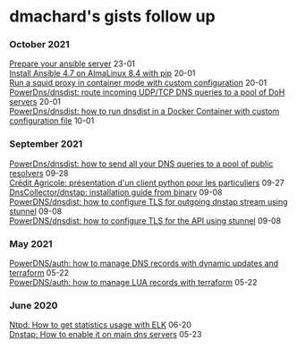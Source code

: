 # dmachard's gists follow up

<div class="page archive">
<h3 class="group-title">October 2021</h3>
  <article class="archive-item">
    <a href="https://gist.github.com/dmachard/88ff4e8345d9d14d6d032a13f0be39a2" target="_blank" class="archive-item-link">Prepare your ansible server</a>
    <span class="archive-item-date">23-01</span>
  </article>
  
  <article class="archive-item">
    <a href="https://gist.github.com/dmachard/be47284e0bf2175c8eed1de9d9bc5b77" target="_blank" class="archive-item-link">Install Ansible 4.7 on AlmaLinux 8.4 with pip</a>
    <span class="archive-item-date">20-01</span>
  </article>
  
  <article class="archive-item">
    <a href="https://gist.github.com/dmachard/592fbe46f8e8f0996e148824c62f17d0" target="_blank" class="archive-item-link">Run a squid proxy in container mode with custom configuration</a>
    <span class="archive-item-date">20-01</span>
  </article>

  <article class="archive-item">
    <a href="https://gist.github.com/dmachard/fab47224439606926bcdac1277879311" target="_blank" class="archive-item-link">PowerDns/dnsdist: route incoming UDP/TCP DNS queries to a pool of DoH servers</a>
    <span class="archive-item-date">20-01</span>
  </article>
  
  <article class="archive-item">
    <a href="https://gist.github.com/dmachard/6950d291b4724e959090d374b27d5905" target="_blank" class="archive-item-link">PowerDns/dnsdist: how to run dnsdist in a Docker Container with custom configuration file</a>
    <span class="archive-item-date">10-01</span>
  </article>

<h3 class="group-title">September 2021</h3>
  <article class="archive-item">
    <a href="https://gist.github.com/dmachard/6dcddd7ada20b60e92c8c691ed1c7914" target="_blank" class="archive-item-link">PowerDns/dnsdist: how to send all your DNS queries to a pool of public resolvers</a>
    <span class="archive-item-date">09-28</span>
  </article>
  
  <article class="archive-item">
    <a href="https://gist.github.com/dmachard/8f3b3244434439f7a4ab5898f9716766" target="_blank" class="archive-item-link">Crédit Agricole: présentation d'un client python pour les particuliers</a>
    <span class="archive-item-date">09-27</span>
  </article>
  
  <article class="archive-item">
    <a href="https://gist.github.com/dmachard/413ee77099046c2b1779737909e1b017" target="_blank" class="archive-item-link">DnsCollector/dnstap: installation guide from binary</a>
    <span class="archive-item-date">09-08</span>
  </article>

  <article class="archive-item">
    <a href="https://gist.github.com/dmachard/09867e2a458e9a135b01f4d449d3c412" target="_blank" class="archive-item-link">PowerDNS/dnsdist: how to configure TLS for outgoing dnstap stream using stunnel</a>
    <span class="archive-item-date">09-08</span>
  </article>


  <article class="archive-item">
    <a href="https://gist.github.com/dmachard/9c252e91ea842fa8b730e30bcba080ae" target="_blank" class="archive-item-link">PowerDNS/dnsdist: how to configure TLS for the API using stunnel</a>
    <span class="archive-item-date">09-08</span>
  </article>

<h3 class="group-title">May 2021</h3>
  <article class="archive-item">
    <a href="https://gist.github.com/dmachard/a695a3eda851a59a1aa2c05f6b44b634" target="_blank" class="archive-item-link">PowerDNS/auth: how to manage DNS records with dynamic updates and terraform</a>
    <span class="archive-item-date">05-22</span>
  </article>
  
  <article class="archive-item">
    <a href="https://gist.github.com/dmachard/9bc2d9a23938adafbca0a160f4bb51f3" target="_blank" class="archive-item-link">PowerDNS/auth: how to manage LUA records with terraform</a>
    <span class="archive-item-date">05-22</span>
  </article>


<h3 class="group-title">June 2020</h3>
  <article class="archive-item">
    <a href="https://gist.github.com/dmachard/b682f3350c0a333bfff044b3ea329138" target="_blank" class="archive-item-link">Ntpd: How to get statistics usage with ELK</a>
    <span class="archive-item-date">06-20</span>
  </article>
  
  <article class="archive-item">
    <a href="https://gist.github.com/dmachard/9ba9df82df71aafe5365da7a31f8e6fe" target="_blank" class="archive-item-link">Dnstap: How to enable it on main dns servers</a>
    <span class="archive-item-date">05-23</span>
  </article>
</div>
